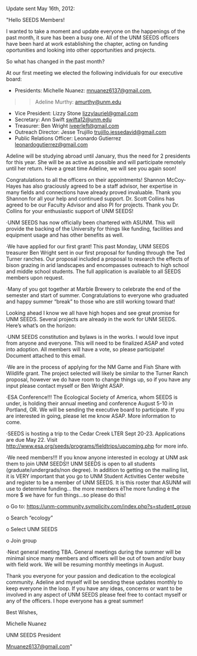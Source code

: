 Update sent May 16th, 2012:

"Hello SEEDS Members!

I wanted to take a moment and update everyone on the happenings of the past month, it sure has been a busy one. All of the UNM SEEDS officers have been hard at work establishing the chapter, acting on funding oportunities and looking into other opportunities and projects.

So what has changed in the past month?


At our first meeting we elected the following individuals for our executive board:
  * Presidents: Michelle Nuanez: mnuanez6137@gmail.com,
> > Adeline Murthy: amurthy@unm.edu
  * Vice President: Lizzy Stone  lizzylauriel@gmail.com
  * Secretary: Ann Swift swifta12@unm.edu
  * Treasurer: Ben Wright iveerleft@gmail.com
  * Outreach Director: Jesse Trujillo  trujillo.jessedavid@gmail.com
  * Public Relations Officer: Leonardo Gutierrez leonardogutierrez@gmail.com

Adeline will be studying abroad until January, thus the need for 2 presidents for this year. She will be as active as possible and will participate remotely until her return. Have a great time Adeline, we will see you again soon!

Congratulations to all the officers on their appointments! Shannon McCoy-Hayes has also graciously agreed to be a staff advisor, her expertise in many fields and connections have already proved invaluable. Thank you Shannon for all your help and continued support. Dr. Scott Collins has agreed to be our Faculty Advisor and also PI for projects. Thank you Dr. Collins for your enthusiastic support of UNM SEEDS!



·UNM SEEDS has now officially been chartered with ASUNM. This will provide the backing of the University for things like funding, facilities and equipment usage and has other benefits as well.

·We have applied for our first grant! This past Monday, UNM SEEDS treasurer Ben Wright sent in our first proposal for funding through the Ted Turner ranches. Our proposal included a proposal to research the effects of bison grazing in arid landscapes and encompasses outreach to high school and middle school students. The full application is available to all SEEDS members upon request.

·Many of you got together at Marble Brewery to celebrate the end of the semester and start of summer. Congratulations to everyone who graduated and happy summer “break” to those who are still working toward that!



Looking ahead I know we all have high hopes and see great promise for UNM SEEDS. Several projects are already in the work for UNM SEEDS. Here’s what’s on the horizon:

·UNM SEEDS constitution and bylaws is in the works. I would love input from anyone and everyone. This will need to be finalized ASAP and voted into adoption. All members will have a vote, so please participate! Document attached to this email.

·We are in the process of applying for the NM Game and Fish Share with Wildlife grant. The project selected will likely be similar to the Turner Ranch proposal, however we do have room to change things up, so if you have any input please contact myself or Ben Wright ASAP.

·ESA Conference!!! The Ecological Society of America, whom SEEDS is under, is holding their annual meeting and conference August 5-10 in Portland, OR. We will be sending the executive board to participate. If you are interested in going, please let me know ASAP. More information to come.

·SEEDS is hosting a trip to the Cedar Creek LTER Sept 20-23. Applications are due May 22. Visit http://www.esa.org/seeds/programs/fieldtrips/upcoming.php for more info.

·We need members!!! If you know anyone interested in ecology at UNM ask them to join UNM SEEDS!! UNM SEEDS is open to all students (graduate/undergrads/non degree). In addition to getting on the mailing list, it is VERY important that you go to UNM Student Activities Center website and register to be a member of UNM SEEDS. It is this roster that ASUNM will use to determine funding… the more members èThe more funding è the more $ we have for fun things…so please do this!



o    Go to: https://unm-community.symplicity.com/index.php?s=student_group

o    Search “ecology”

o    Select UNM SEEDS

o    Join group

·Next general meeting TBA. General meetings during the summer will be minimal since many members and officers will be out of town and/or busy with field work. We will be resuming monthly meetings in August.



Thank you everyone for your passion and dedication to the ecological community. Adeline and myself will be sending these updates monthly to keep everyone in the loop. If you have any ideas, concerns or want to be involved in any aspect of UNM SEEDS please feel free to contact myself or any of the officers. I hope everyone has a great summer!



Best Wishes,



Michelle Nuanez

UNM SEEDS President

Mnuanez6137@gmail.com"